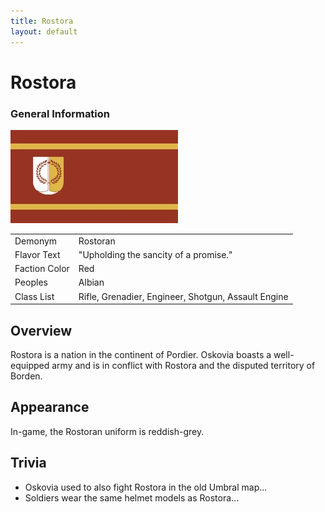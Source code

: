 ```yaml
---
title: Rostora
layout: default
---
```


<div class="main-content">
  <h1>Rostora</h1>

  <div class="infobox">
    <h3>General Information</h3>
    <img src="/images/flags/Rostora_Flag.webp" alt="Rostoran Flag" />
    <table>
      <tr>
        <td>Demonym</td>
        <td>Rostoran</td>
      </tr>
      <tr>
        <td>Flavor Text</td>
        <td>"Upholding the sancity of a promise."</td>
      </tr>
      <tr>
        <td>Faction Color</td>
        <td>Red</td>
      </tr>
      <tr>
        <td>Peoples</td>
        <td>Albian</td>
      </tr>
      <tr>
        <td>Class List</td>
        <td>Rifle, Grenadier, Engineer, Shotgun, Assault Engine</td>
      </tr>
    </table>
  </div>

  <div class="section">
    <h2>Overview</h2>
    <p>
      Rostora is a nation in the continent of Pordier. Oskovia boasts a well-equipped army and is in
      conflict with Rostora and the disputed territory of Borden.
    </p>
  </div>

  <div class="section">
    <h2>Appearance</h2>
    <p>In-game, the Rostoran uniform is reddish-grey.</p>
  </div>

  <div class="section">
    <h2>Trivia</h2>
    <ul>
      <li>Oskovia used to also fight Rostora in the old Umbral map...</li>
      <li>Soldiers wear the same helmet models as Rostora...</li>
    </ul>
  </div>
</div>
